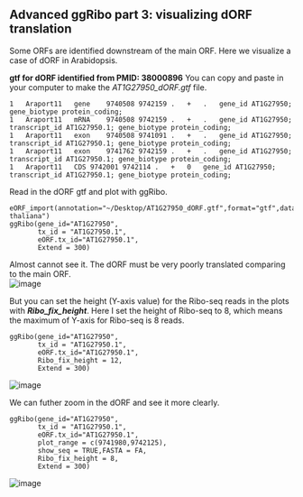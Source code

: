 ## Advanced ggRibo part 3: visualizing dORF translation
Some ORFs are identified downstream of the main ORF. Here we visualize a case of dORF in Arabidopsis.  

**gtf for dORF identified from PMID: 38000896**
You can copy and paste in your computer to make the *AT1G27950_dORF.gtf* file.   
```
1	Araport11	gene	9740508	9742159	.	+	.	gene_id AT1G27950; gene_biotype protein_coding;
1	Araport11	mRNA	9740508	9742159	.	+	.	gene_id AT1G27950; transcript_id AT1G27950.1; gene_biotype protein_coding;
1	Araport11	exon	9740508	9741091	.	+	.	gene_id AT1G27950; transcript_id AT1G27950.1; gene_biotype protein_coding;
1	Araport11	exon	9741762	9742159	.	+	.	gene_id AT1G27950; transcript_id AT1G27950.1; gene_biotype protein_coding;
1	Araport11	CDS	9742001	9742114	.	+	0	gene_id AT1G27950; transcript_id AT1G27950.1; gene_biotype protein_coding;
```

Read in the dORF gtf and plot with ggRibo.   
```
eORF_import(annotation="~/Desktop/AT1G27950_dORF.gtf",format="gtf",dataSource="Araport",organism="Arabidopsis thaliana")
ggRibo(gene_id="AT1G27950",
       tx_id = "AT1G27950.1",
       eORF.tx_id="AT1G27950.1",
       Extend = 300)
```
Almost cannot see it. The dORF must be very poorly translated comparing to the main ORF.    
![image](https://github.com/user-attachments/assets/7e51defc-f4d1-4340-812d-e9e03c2352ca)

But you can set the height (Y-axis value) for the Ribo-seq reads in the plots with ***Ribo_fix_height***. Here I set the height of Ribo-seq to 8, which means the maximum of Y-axis for Ribo-seq is 8 reads.  
```
ggRibo(gene_id="AT1G27950",
       tx_id = "AT1G27950.1",
       eORF.tx_id="AT1G27950.1",
       Ribo_fix_height = 12,
       Extend = 300)
```
![image](https://github.com/user-attachments/assets/6eccf63b-4ef2-4794-b3a4-e3236a350e5f)

We can futher zoom in the dORF and see it more clearly.  
```
ggRibo(gene_id="AT1G27950",
       tx_id = "AT1G27950.1",
       eORF.tx_id="AT1G27950.1",
       plot_range = c(9741980,9742125),
       show_seq = TRUE,FASTA = FA,
       Ribo_fix_height = 8,
       Extend = 300)
```
![image](https://github.com/user-attachments/assets/9b3bce91-3ff3-4121-8ccc-d252d475caee)



